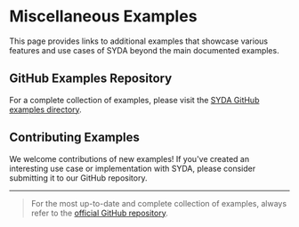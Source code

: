 # Miscellaneous Examples

This page provides links to additional examples that showcase various features and use cases of SYDA beyond the main documented examples.

## GitHub Examples Repository

For a complete collection of examples, please visit the [SYDA GitHub examples directory](https://github.com/syda-ai/syda/tree/main/examples).



## Contributing Examples

We welcome contributions of new examples! If you've created an interesting use case or implementation with SYDA, please consider submitting it to our GitHub repository.

---

> For the most up-to-date and complete collection of examples, always refer to the [official GitHub repository](https://github.com/syda-ai/syda/tree/main/examples).
